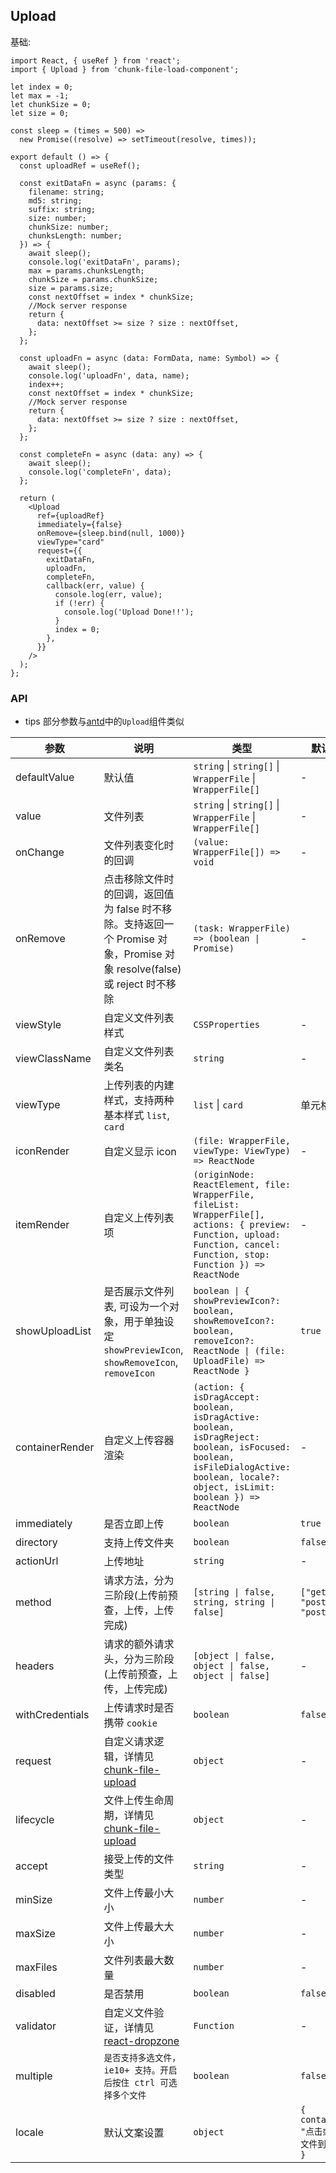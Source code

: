## Upload

基础:

```tsx
import React, { useRef } from 'react';
import { Upload } from 'chunk-file-load-component';

let index = 0;
let max = -1;
let chunkSize = 0;
let size = 0;

const sleep = (times = 500) =>
  new Promise((resolve) => setTimeout(resolve, times));

export default () => {
  const uploadRef = useRef();

  const exitDataFn = async (params: {
    filename: string;
    md5: string;
    suffix: string;
    size: number;
    chunkSize: number;
    chunksLength: number;
  }) => {
    await sleep();
    console.log('exitDataFn', params);
    max = params.chunksLength;
    chunkSize = params.chunkSize;
    size = params.size;
    const nextOffset = index * chunkSize;
    //Mock server response
    return {
      data: nextOffset >= size ? size : nextOffset,
    };
  };

  const uploadFn = async (data: FormData, name: Symbol) => {
    await sleep();
    console.log('uploadFn', data, name);
    index++;
    const nextOffset = index * chunkSize;
    //Mock server response
    return {
      data: nextOffset >= size ? size : nextOffset,
    };
  };

  const completeFn = async (data: any) => {
    await sleep();
    console.log('completeFn', data);
  };

  return (
    <Upload
      ref={uploadRef}
      immediately={false}
      onRemove={sleep.bind(null, 1000)}
      viewType="card"
      request={{
        exitDataFn,
        uploadFn,
        completeFn,
        callback(err, value) {
          console.log(err, value);
          if (!err) {
            console.log('Upload Done!!');
          }
          index = 0;
        },
      }}
    />
  );
};
```

<!-- 生命周期:
```tsx

```

自定义请求:
```tsx

```

上传受控:
```tsx

```

自定义上传验证:
```tsx

```

自定义上传样式:
```tsx

``` -->

### API

- tips 部分参数与[antd](https://github.com/ant-design/ant-design)中的`Upload`组件类似

| 参数            | 说明                                                                                                                     | 类型                                                                                                                                                                                 | 默认值                                  |
| --------------- | ------------------------------------------------------------------------------------------------------------------------ | ------------------------------------------------------------------------------------------------------------------------------------------------------------------------------------ | --------------------------------------- |
| defaultValue    | 默认值                                                                                                                   | `string` &#124; `string[]` &#124; `WrapperFile` &#124; `WrapperFile[]`                                                                                                               | -                                       |
| value           | 文件列表                                                                                                                 | `string` &#124; `string[]` &#124; `WrapperFile` &#124; `WrapperFile[]`                                                                                                               | -                                       |
| onChange        | 文件列表变化时的回调                                                                                                     | `(value: WrapperFile[]) => void`                                                                                                                                                     | -                                       |
| onRemove        | 点击移除文件时的回调，返回值为 false 时不移除。支持返回一个 Promise 对象，Promise 对象 resolve(false) 或 reject 时不移除 | `(task: WrapperFile) => (boolean \| Promise)`                                                                                                                                        | -                                       |
| viewStyle       | 自定义文件列表样式                                                                                                       | `CSSProperties`                                                                                                                                                                      | -                                       |
| viewClassName   | 自定义文件列表类名                                                                                                       | `string`                                                                                                                                                                             | -                                       |
| viewType        | 上传列表的内建样式，支持两种基本样式 `list`, `card`                                                                      | `list` &#124; `card`                                                                                                                                                                 | 单元格                                  |
| iconRender      | 自定义显示 icon                                                                                                          | `(file: WrapperFile, viewType: ViewType) => ReactNode`                                                                                                                               | -                                       |
| itemRender      | 自定义上传列表项                                                                                                         | `(originNode: ReactElement, file: WrapperFile, fileList: WrapperFile[], actions: { preview: Function, upload: Function, cancel: Function, stop: Function }) => ReactNode`            | -                                       |
| showUploadList  | 是否展示文件列表, 可设为一个对象，用于单独设定 `showPreviewIcon`, `showRemoveIcon`, `removeIcon`                         | `boolean \| { showPreviewIcon?: boolean, showRemoveIcon?: boolean, removeIcon?: ReactNode \| (file: UploadFile) => ReactNode }`                                                      | `true`                                  |
| containerRender | 自定义上传容器渲染                                                                                                       | `(action: { isDragAccept: boolean, isDragActive: boolean, isDragReject: boolean, isFocused: boolean, isFileDialogActive: boolean, locale?: object, isLimit: boolean }) => ReactNode` | -                                       |
| immediately     | 是否立即上传                                                                                                             | `boolean`                                                                                                                                                                            | `true`                                  |
| directory       | 支持上传文件夹                                                                                                           | `boolean`                                                                                                                                                                            | `false`                                 |
| actionUrl       | 上传地址                                                                                                                 | `string`                                                                                                                                                                             | -                                       |
| method          | 请求方法，分为三阶段(上传前预查，上传，上传完成)                                                                         | `[string \| false, string, string \| false]`                                                                                                                                         | `["get", "post", "post]`                |
| headers         | 请求的额外请求头，分为三阶段(上传前预查，上传，上传完成)                                                                 | `[object \| false, object \| false, object \| false]`                                                                                                                                | -                                       |
| withCredentials | 上传请求时是否携带 `cookie`                                                                                              | `boolean`                                                                                                                                                                            | `false`                                 |
| request         | 自定义请求逻辑，详情见[chunk-file-upload](https://github.com/food-billboard/chunk-file-load)                             | `object`                                                                                                                                                                             | -                                       |
| lifecycle       | 文件上传生命周期，详情见[chunk-file-upload](https://github.com/food-billboard/chunk-file-load)                           | `object`                                                                                                                                                                             | -                                       |
| accept          | 接受上传的文件类型                                                                                                       | `string`                                                                                                                                                                             | -                                       |
| minSize         | 文件上传最小大小                                                                                                         | `number`                                                                                                                                                                             | -                                       |
| maxSize         | 文件上传最大大小                                                                                                         | `number`                                                                                                                                                                             | -                                       |
| maxFiles        | 文件列表最大数量                                                                                                         | `number`                                                                                                                                                                             | -                                       |
| disabled        | 是否禁用                                                                                                                 | `boolean`                                                                                                                                                                            | `false`                                 |
| validator       | 自定义文件验证，详情见[react-dropzone](https://github.com/react-dropzone/react-dropzone)                                 | `Function`                                                                                                                                                                           | -                                       |
| multiple        | `是否支持多选文件，ie10+ 支持。开启后按住 ctrl 可选择多个文件`                                                           | `boolean`                                                                                                                                                                            | `false`                                 |
| locale          | 默认文案设置                                                                                                             | `object`                                                                                                                                                                             | `{ container: "点击或拖拽文件到此处" }` |
